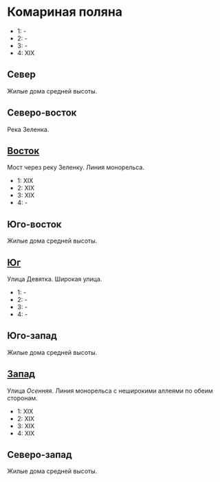 # Комариная поляна

* 1:    -
* 2:    -
* 3:    -
* 4:    XIX

## Север

Жилые дома средней высоты.

## Северо-восток

Река Зеленка.

## [Восток](./540045.md)

Мост через реку Зеленку.
Линия монорельса.

* 1:    XIX
* 2:    XIX
* 3:    XIX
* 4:    -

## Юго-восток

Жилые дома средней высоты.

## [Юг](./520050.md)

Улица Девятка.
Широкая улица.

* 1:    -
* 2:    -
* 3:    -
* 4:    -

## Юго-запад

Жилые дома средней высоты.

## [Запад](./520045.md)

Улица *Осенняя*.
Линия монорельса с неширокими аллеями по обеим сторонам.

* 1:    XIX
* 2:    XIX
* 3:    XIX
* 4:    XIX

## Северо-запад

Жилые дома средней высоты.
